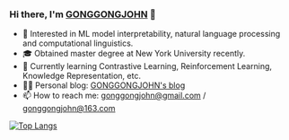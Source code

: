 <!--<img align="right" src="https://github-readme-stats.vercel.app/api?username=gonggongjohn&show_icons=true&theme=tokyonight&hide_title=true" />-->

### Hi there, I'm [GONGGONGJOHN](https://gonggongjohn.me) 👋
- 🧐 Interested in ML model interpretability, natural language processing and computational linguistics.
- 🎓 Obtained master degree at New York University recently.
- 🌱 Currently learning Contrastive Learning, Reinforcement Learning, Knowledge Representation, etc.
- ✍🏻 Personal blog: [GONGGONGJOHN's blog](https://gonggongjohn.me)
- 📫 How to reach me: gonggongjohn@gmail.com / gonggongjohn@163.com

[![Top Langs](https://github-readme-stats.vercel.app/api/top-langs/?username=gonggongjohn&layout=compact&exclude_repo=blog)](https://github.com/anuraghazra/github-readme-stats)

<!--
**gonggongjohn/gonggongjohn** is a ✨ _special_ ✨ repository because its `README.md` (this file) appears on your GitHub profile.

Here are some ideas to get you started:

- 🔭 I’m currently working on ...
- 🌱 I’m currently learning ...
- 👯 I’m looking to collaborate on ...
- 🤔 I’m looking for help with ...
- 💬 Ask me about ...
- 📫 How to reach me: ...
- 😄 Pronouns: ...
- ⚡ Fun fact: ...
-->
